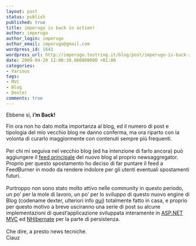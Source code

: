 ```yaml
---
layout: post
status: publish
published: true
title: imperugo is back in action!
author: imperugo
author_login: imperugo
author_email: imperugo@gmail.com
wordpress_id: 1641
wordpress_url: http://imperugo.tostring.it/blog/post/imperugo-is-back-in-action/
date: 2009-04-20 12:00:39.000000000 +01:00
categories:
- Various
tags:
- MVC
- Blog
- Dexter
comments: true
---
```

<p>
	Ebbene s&igrave;, <strong>i&rsquo;m Back!</strong></p>
<div>
	Fin ora non ho dato molta importanza al blog, ed il numero di post e tipologia del mio vecchio blog ne danno conferma, ma ora riparto con la volonta di curarlo maggiormente con contenuti sempre pi&ugrave; frequenti.</div>
<div>
	&nbsp;</div>
<div>
	Per chi mi seguiva nel vecchio blog (ed ha intenzione di farlo ancora) pu&ograve; aggiungere il <a href="http://feeds2.feedburner.com/imperugo">feed principale</a> del nuovo blog al proprio newsaggregator. Proprio per questo spostamento ho deciso di far puntare il feed a FeedBurner in modo da rendere indolore per gli utenti eventuali spostamenti futuri.</div>
<div>
	&nbsp;</div>
<div>
	Purtroppo non sono stato molto attivo nelle community in questo periodo, un po&rsquo; per la mole di lavoro, un po&rsquo; per lo sviluppo di questo nuovo engine di Blog (codename dexter, ulteriori info <a href="http://imperugo.tostring.it/About/Dexter">qui</a>) totalmente fatto in casa, e proprio per questo motivo a breve usciranno una serie di post su alcune implementazioni di quest&rsquo;applicazione sviluppata interamente in <a href="http://www.asp.net/mvc">ASP.NET MVC</a> ed <a href="http://www.nhibernate.org/index.html">NHibernate</a> per la parte di persistenza.</div>
<div>
	&nbsp;</div>
<div>
	Che dire, a presto news tecniche.</div>
<div>
	Ciauz</div>
